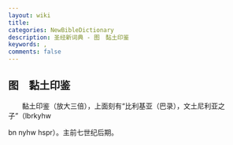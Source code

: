 ```yaml
---
layout: wiki
title: 
categories: NewBibleDictionary
description: 圣经新词典 - 图　黏土印鉴
keywords: , 
comments: false
---
```


## 图　黏土印鉴



　　黏土印鉴（放大三倍），上面刻有“比利基亚（巴录），文土尼利亚之子”（lbrkyhw

bn nyhw hspr）。主前七世纪后期。








